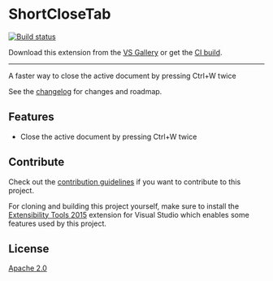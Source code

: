 # ShortCloseTab

<!-- Replace this badge with your own-->
[![Build status](https://ci.appveyor.com/api/projects/status/vhe2jjrnshs210kf?svg=true)](https://ci.appveyor.com/project/Bennik2000/shortclosetab)



<!-- Update the VS Gallery link after you upload the VSIX-->
Download this extension from the [VS Gallery](https://visualstudiogallery.msdn.microsoft.com/[GuidFromGallery])
or get the [CI build](http://vsixgallery.com/extension/c9675081-d0b9-4176-ad00-5aebfc7fdec0/).

---------------------------------------

A faster way to close the active document by pressing Ctrl+W twice

See the [changelog](CHANGELOG.md) for changes and roadmap.

## Features

- Close the active document by pressing Ctrl+W twice

## Contribute
Check out the [contribution guidelines](CONTRIBUTING.md)
if you want to contribute to this project.

For cloning and building this project yourself, make sure
to install the
[Extensibility Tools 2015](https://visualstudiogallery.msdn.microsoft.com/ab39a092-1343-46e2-b0f1-6a3f91155aa6)
extension for Visual Studio which enables some features
used by this project.

## License
[Apache 2.0](LICENSE)